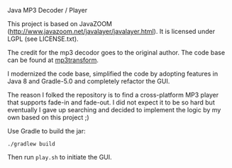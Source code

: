 Java MP3 Decoder / Player

This project is based on JavaZOOM (http://www.javazoom.net/javalayer/javalayer.html).
It is licensed under LGPL (see LICENSE.txt).

The credit for the mp3 decodor goes to the original author. The code base can be found at [mp3transform](https://code.google.com/archive/p/mp3transform/source/default/source).

I modernized the code base, simplified the code by adopting features in Java 8 and Gradle-5.0 and completely refactor the GUI.

The reason I folked the repository is to find a cross-platform MP3 player that supports fade-in and fade-out.
I did not expect it to be so hard but eventually I gave up searching and decided to implement the logic by my own based on this project ;)

Use Gradle to build the jar:
```
./gradlew build
```

Then run `play.sh` to initiate the GUI.